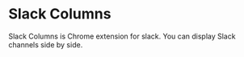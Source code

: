 # Slack Columns

Slack Columns is Chrome extension for slack. 
You can display Slack channels side by side.